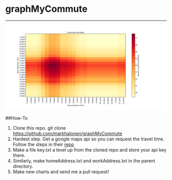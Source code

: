 # graphMyCommute

---

![oops](https://github.com/markhalonen/graphMyCommute/blob/master/Cool%20Charts/Commute_Duration_Heatmap.png)

##How-To

1. Clone this repo. git clone https://github.com/markhalonen/graphMyCommute
1. Hardest step. Get a google maps api so you can request the travel time. Follow the steps in their [repo](https://github.com/googlemaps/google-maps-services-python)
2. Make a file key.txt a level up from the cloned repo and store your api key there.
3. Similarly, make homeAddress.txt and workAddress.txt in the parent directory.
4. Make new charts and send me a pull request!
